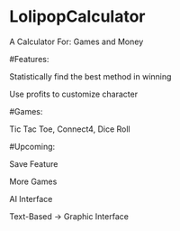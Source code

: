 # LolipopCalculator

A Calculator For:
Games and Money

#Features:

Statistically find the best method in winning

Use profits to customize character

#Games:

Tic Tac Toe, Connect4, Dice Roll

#Upcoming:

Save Feature

More Games

AI Interface

Text-Based -> Graphic Interface
